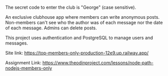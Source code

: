 The secret code to enter the club is "George" (case sensitive).

An exclusive clubhouse app where members can write anonymous posts. Non-members can't see who the author was of each message nor the date of each message. Admins can delete posts.

This project uses authentication and PostgreSQL to manage users and messages.

Site link: https://top-members-only-production-12e9.up.railway.app/

Assignment Link: https://www.theodinproject.com/lessons/node-path-nodejs-members-only
